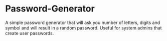# Password-Generator
A simple password generator that will ask you number of letters, digits and symbol and will result in a random password. Useful for system admins that create user passwords. 
